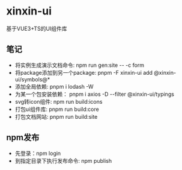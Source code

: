 # xinxin-ui
基于VUE3+TS的UI组件库


## 笔记
* 将实例生成演示文档命令: npm run gen:site -- -c form
* 将package添加到另一个package: pnpm -F xinxin-ui add @xinxin-ui/symbols@*
* 添加全局依赖: pnpm i lodash -W
* 为某一个包安装依赖： pnpm i axios -D --filter @xinxin-ui/typings
* svg转icon组件: npm run build:icons
* 打包ui组件库: pnpm run build:core
* 打包文档网站: pnpm run build:site

## npm发布
* 先登录：npm login
* 到指定目录下执行发布命令: npm publish